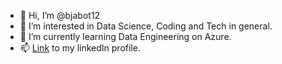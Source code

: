 - 👋 Hi, I’m @bjabot12
- 👀 I’m interested in Data Science, Coding and Tech in general.
- 🌱 I’m currently learning Data Engineering on Azure.
- 📫 [Link](https://www.linkedin.com/in/bjarte-botnevik-336a7317b/) to my linkedIn profile.

<!---
bjabot12/bjabot12 is a ✨ special ✨ repository because its `README.md` (this file) appears on your GitHub profile.
You can click the Preview link to take a look at your changes.
--->
